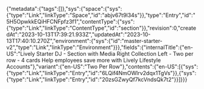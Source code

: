 {"metadata":{"tags":[]},"sys":{"space":{"sys":{"type":"Link","linkType":"Space","id":"abjv67t9l34s"}},"type":"Entry","id":"5H5OpwkkEQiHFCNFpfz3f1","contentType":{"sys":{"type":"Link","linkType":"ContentType","id":"section"}},"revision":0,"createdAt":"2023-10-13T17:39:21.933Z","updatedAt":"2023-10-13T17:40:10.270Z","environment":{"sys":{"id":"master-starter-v2","type":"Link","linkType":"Environment"}}},"fields":{"internalTitle":{"en-US":"Lively Starter DJ - Section with Media Right Collection Left - Two per row - 4 cards Help employees save more with Lively Lifestyle Accounts"},"variant":{"en-US":"Two Per Row"},"contents":{"en-US":[{"sys":{"type":"Link","linkType":"Entry","id":"6LQif4NmOWlrv2dqx1TgVs"}},{"sys":{"type":"Link","linkType":"Entry","id":"20zsGZwyQf7kcVndsQk7t2"}}]}}}